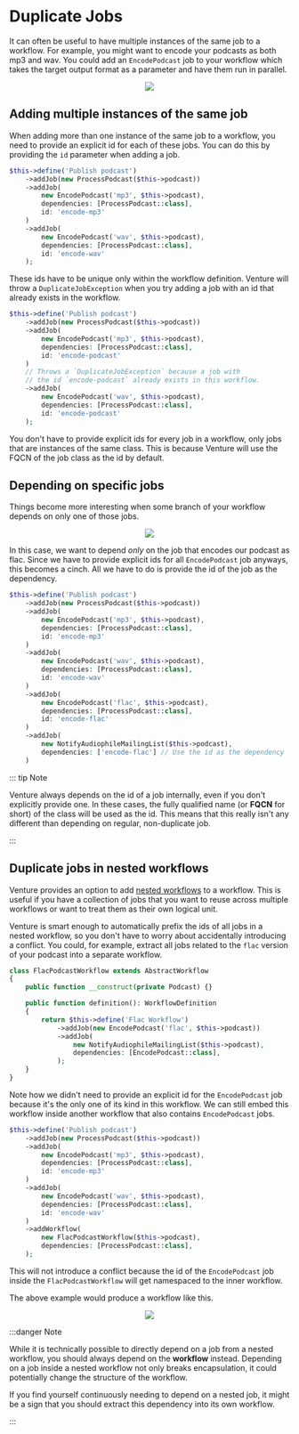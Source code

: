 # Duplicate Jobs

It can often be useful to have multiple instances of the same job to a workflow.
For example, you might want to encode your podcasts as both mp3 and wav. You
could add an `EncodePodcast` job to your workflow which takes the target output
format as a parameter and have them run in parallel.

<div style="text-align: center;">
    <img src="/multiple-jobs.svg" />
</div>

## Adding multiple instances of the same job

When adding more than one instance of the same job to a workflow, you need to
provide an explicit id for each of these jobs. You can do this by providing the
`id` parameter when adding a job.

```php
$this->define('Publish podcast')
    ->addJob(new ProcessPodcast($this->podcast))
    ->addJob(
        new EncodePodcast('mp3', $this->podcast),
        dependencies: [ProcessPodcast::class],
        id: 'encode-mp3'
    )
    ->addJob(
        new EncodePodcast('wav', $this->podcast),
        dependencies: [ProcessPodcast::class],
        id: 'encode-wav'
    );
```

These ids have to be unique only within the workflow definition. Venture will
throw a `DuplicateJobException` when you try adding a job with an id that
already exists in the workflow.

```php
$this->define('Publish podcast')
    ->addJob(new ProcessPodcast($this->podcast))
    ->addJob(
        new EncodePodcast('mp3', $this->podcast),
        dependencies: [ProcessPodcast::class],
        id: 'encode-podcast'
    )
    // Throws a `DuplicateJobException` because a job with
    // the id `encode-podcast` already exists in this workflow.
    ->addJob(
        new EncodePodcast('wav', $this->podcast),
        dependencies: [ProcessPodcast::class],
        id: 'encode-podcast'
    );
```

You don't have to provide explicit ids for every job in a workflow, only jobs
that are instances of the same class. This is because Venture will use the FQCN
of the job class as the id by default.

## Depending on specific jobs

Things become more interesting when some branch of your workflow depends on only
one of those jobs.

<div style="text-align: center;">
    <img src="/flac-bois.svg" />
</div>

In this case, we want to depend _only_ on the job that encodes our podcast as
flac. Since we have to provide explicit ids for all `EncodePodcast` job anyways,
this becomes a cinch. All we have to do is provide the id of the job as the
dependency.

```php
$this->define('Publish podcast')
    ->addJob(new ProcessPodcast($this->podcast))
    ->addJob(
        new EncodePodcast('mp3', $this->podcast),
        dependencies: [ProcessPodcast::class],
        id: 'encode-mp3'
    )
    ->addJob(
        new EncodePodcast('wav', $this->podcast),
        dependencies: [ProcessPodcast::class],
        id: 'encode-wav'
    )
    ->addJob(
        new EncodePodcast('flac', $this->podcast),
        dependencies: [ProcessPodcast::class],
        id: 'encode-flac'
    )
    ->addJob(
        new NotifyAudiophileMailingList($this->podcast),
        dependencies: ['encode-flac'] // Use the id as the dependency
    )
```

::: tip Note

Venture always depends on the id of a job internally, even if you don't
explicitly provide one. In these cases, the fully qualified name (or **FQCN**
for short) of the class will be used as the id. This means that this really
isn't any different than depending on regular, non-duplicate job.

:::

## Duplicate jobs in nested workflows

Venture provides an option to add [nested workflows](/usage/nesting-workflows)
to a workflow. This is useful if you have a collection of jobs that you want to
reuse across multiple workflows or want to treat them as their own logical unit.

Venture is smart enough to automatically prefix the ids of all jobs in a nested
workflow, so you don't have to worry about accidentally introducing a conflict.
You could, for example, extract all jobs related to the `flac` version of your
podcast into a separate workflow.

```php
class FlacPodcastWorkflow extends AbstractWorkflow
{
    public function __construct(private Podcast) {}

    public function definition(): WorkflowDefinition
    {
        return $this->define('Flac Workflow')
            ->addJob(new EncodePodcast('flac', $this->podcast))
            ->addJob(
                new NotifyAudiophileMailingList($this->podcast),
                dependencies: [EncodePodcast::class],
            );
    }
}
```

Note how we didn't need to provide an explicit id for the `EncodePodcast` job
because it's the only one of its kind in this workflow. We can still embed this
workflow inside another workflow that also contains `EncodePodcast` jobs.

```php
$this->define('Publish podcast')
    ->addJob(new ProcessPodcast($this->podcast))
    ->addJob(
        new EncodePodcast('mp3', $this->podcast),
        dependencies: [ProcessPodcast::class],
        id: 'encode-mp3'
    )
    ->addJob(
        new EncodePodcast('wav', $this->podcast),
        dependencies: [ProcessPodcast::class],
        id: 'encode-wav'
    )
    ->addWorkflow(
        new FlacPodcastWorkflow($this->podcast),
        dependencies: [ProcessPodcast::class],
    );
```

This will not introduce a conflict because the id of the `EncodePodcast` job
inside the `FlacPodcastWorkflow` will get namespaced to the inner workflow.

The above example would produce a workflow like this.

<div style="text-align: center;">
    <img src="/flac-bois-workflow.svg" />
</div>

:::danger Note

While it is technically possible to directly depend on a job from a nested
workflow, you should always depend on the **workflow** instead. Depending on a
job inside a nested workflow not only breaks encapsulation, it could potentially
change the structure of the workflow.

If you find yourself continuously needing to depend on a nested job, it might be
a sign that you should extract this dependency into its own workflow.

:::
